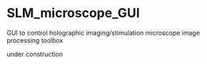 # SLM_microscope_GUI
GUI to control holographic imaging/stimulation microscope
	image processing toolbox

under construction
